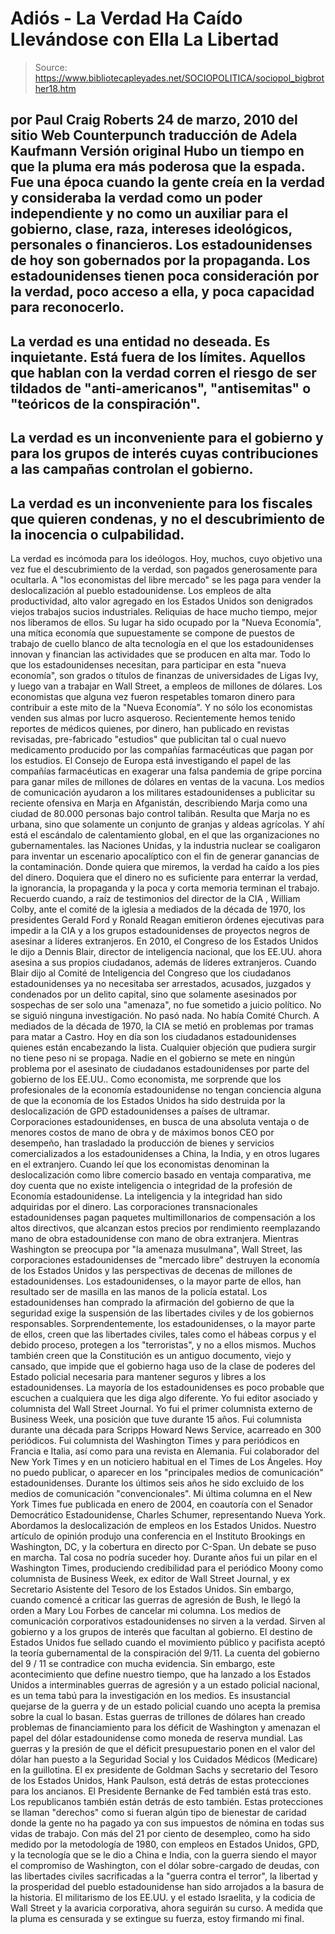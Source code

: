 # Adiós - La Verdad Ha Caído Llevándose con Ella La Libertad

> Source: https://www.bibliotecapleyades.net/SOCIOPOLITICA/sociopol_bigbrother18.htm

por Paul Craig Roberts
24 de marzo, 2010
del sitio Web
Counterpunch
traducción de
Adela Kaufmann
Versión original
Hubo un tiempo en que la pluma era más poderosa que la espada.
Fue una época cuando la gente creía en la verdad y consideraba la verdad
como un poder independiente y no como un auxiliar para el gobierno, clase,
raza, intereses ideológicos, personales o financieros.
Los estadounidenses de hoy son gobernados por la propaganda.
Los estadounidenses tienen poca consideración por la verdad, poco acceso a
ella, y poca capacidad para reconocerlo.
-
La verdad es una entidad no deseada. Es inquietante. Está fuera de los
límites. Aquellos que hablan con la verdad corren el riesgo de ser tildados
de "anti-americanos", "antisemitas" o "teóricos de la conspiración".
-
La verdad es un inconveniente para el gobierno y para los grupos de
interés cuyas contribuciones a las campañas controlan el gobierno.
-
La verdad es un inconveniente para los fiscales que quieren condenas, y no
el descubrimiento de la inocencia o culpabilidad.
-
La verdad es incómoda para los ideólogos.
Hoy, muchos, cuyo objetivo una vez fue el descubrimiento de la verdad, son
pagados generosamente para ocultarla.
A "los economistas del libre mercado" se les paga para vender la
deslocalización al pueblo estadounidense. Los empleos de alta productividad,
alto valor agregado en los Estados Unidos son denigrados viejos trabajos
sucios industriales.
Reliquias de hace mucho tiempo, mejor nos liberamos de
ellos. Su lugar ha sido ocupado por la "Nueva Economía", una mítica economía
que supuestamente se compone de puestos de trabajo de cuello blanco de alta
tecnología en el que los estadounidenses innovan y financian las actividades
que se producen en alta mar.
Todo lo que los estadounidenses necesitan, para participar en esta "nueva
economía", son grados o títulos de finanzas de universidades de Ligas Ivy, y
luego van a trabajar en Wall Street, a empleos de millones de dólares.
Los economistas que alguna vez fueron respetables tomaron dinero para
contribuir a este mito de la "Nueva Economía".
Y no sólo los economistas venden sus almas por lucro asqueroso.
Recientemente hemos tenido reportes de médicos quienes, por dinero, han
publicado en revistas revisadas, pre-fabricado "estudios" que publicitan tal
o cual nuevo medicamento producido por
las compañías
farmacéuticas que pagan por los estudios.
El Consejo de Europa está investigando el papel de las compañías
farmacéuticas en exagerar una falsa pandemia de gripe porcina para ganar
miles de millones de dólares en ventas de la vacuna.
Los medios de comunicación ayudaron a los militares estadounidenses a
publicitar su reciente ofensiva en Marja en Afganistán, describiendo Marja
como una ciudad de 80.000 personas bajo control talibán. Resulta que Marja
no es urbana, sino que solamente un conjunto de granjas y aldeas agrícolas.
Y ahí está
el escándalo de calentamiento global, en el que las
organizaciones no gubernamentales. las Naciones Unidas, y la industria
nuclear se coaligaron para inventar un escenario apocalíptico con el fin de
generar ganancias de la contaminación.
Donde quiera que miremos, la verdad ha caído a los pies del dinero.
Doquiera que el dinero no es suficiente para enterrar la verdad, la
ignorancia, la propaganda y la poca y corta memoria terminan el trabajo.
Recuerdo cuando, a raíz de testimonios del director de la CIA , William
Colby, ante el comité de la iglesia a mediados de la década de 1970, los
presidentes Gerald Ford y Ronald Reagan emitieron órdenes ejecutivas para
impedir a la CIA y a los grupos estadounidenses de proyectos negros de
asesinar a líderes extranjeros.
En 2010, el Congreso de los Estados Unidos le dijo a Dennis Blair, director
de inteligencia nacional, que los EE.UU. ahora asesina a sus propios
ciudadanos, además de líderes extranjeros.
Cuando Blair dijo al Comité de Inteligencia del Congreso que los ciudadanos
estadounidenses ya no necesitaba ser arrestados, acusados, juzgados y
condenados por un delito capital, sino que solamente asesinados por
sospechas de ser solo una "amenaza", no fue sometido a juicio político. No
se siguió ninguna investigación. No pasó nada. No había
Comité Church.
A mediados de la década de 1970, la CIA se metió en problemas por tramas
para matar a Castro.
Hoy en día son los ciudadanos estadounidenses quienes están encabezando la
lista. Cualquier objeción que pudiera surgir no tiene peso ni se propaga.
Nadie en el gobierno se mete en ningún problema por el asesinato de
ciudadanos estadounidenses por parte del gobierno de los EE.UU..
Como economista, me sorprende que los profesionales de la economía
estadounidense no tengan conciencia alguna de que la economía de los Estados
Unidos ha sido destruida por la deslocalización de GPD estadounidenses a
países de ultramar. Corporaciones estadounidenses, en busca de una absoluta
ventaja o de menores costos de mano de obra y de máximos bonos CEO por
desempeño, han trasladado la producción de bienes y servicios
comercializados a los estadounidenses a China, la India, y en otros lugares
en el extranjero.
Cuando leí que los economistas denominan la deslocalización como libre
comercio basado en ventaja comparativa, me doy cuenta que no existe
inteligencia o integridad de la profesión de Economía estadounidense.
La inteligencia y la integridad han sido adquiridas por el dinero. Las
corporaciones transnacionales estadounidenses pagan paquetes
multimillonarios de compensación a los altos directivos, que alcanzan estos
precios por rendimiento reemplazando mano de obra estadounidense con mano
de obra extranjera. Mientras Washington se preocupa por "la amenaza
musulmana", Wall Street, las corporaciones estadounidenses de "mercado libre"
destruyen la economía de los Estados Unidos y las perspectivas de decenas de
millones de estadounidenses.
Los estadounidenses, o la mayor parte de ellos, han resultado ser de masilla
en las manos de la policía estatal.
Los estadounidenses han comprado la afirmación del gobierno de que la
seguridad exige la suspensión de las libertades civiles y de los gobiernos
responsables. Sorprendentemente, los estadounidenses, o la mayor parte de
ellos, creen que las libertades civiles, tales como el hábeas corpus y el
debido proceso, protegen a los "terroristas", y no a ellos mismos. Muchos
también creen que la Constitución es un antiguo documento, viejo y cansado,
que impide que el gobierno haga uso de la clase de poderes del Estado
policial necesaria para mantener seguros y libres a los estadounidenses.
La mayoría de los estadounidenses es poco probable que escuchen a cualquiera
que les diga algo diferente.
Yo fui editor asociado y columnista del Wall Street Journal. Yo fui el
primer columnista externo de Business Week, una posición que tuve durante 15
años. Fui columnista durante una década para Scripps Howard News Service,
acarreado en 300 periódicos. Fui columnista del Washington Times y para
periódicos en Francia e Italia, así como para una revista en Alemania. Fui
colaborador del New York Times y en un noticiero habitual en el Times de Los
Ángeles.
Hoy no puedo publicar, o aparecer en los "principales medios de comunicación"
estadounidenses.
Durante los últimos seis años he sido excluido de los medios de comunicación
"convencionales". Mi última columna en el New York Times fue publicada en
enero de 2004, en coautoría con el Senador Democrático Estadounidense,
Charles Schumer, representando Nueva York. Abordamos la deslocalización de
empleos en los Estados Unidos. Nuestro artículo de opinión produjo una
conferencia en el Instituto Brookings en Washington, DC, y la cobertura en
directo por C-Span. Un debate se puso en marcha. Tal cosa no podría suceder
hoy.
Durante años fui un pilar en el Washington Times, produciendo credibilidad
para el periódico Moony como columnista de Business Week, ex editor de Wall
Street Journal, y ex Secretario Asistente del Tesoro de los Estados Unidos.
Sin embargo, cuando comencé a criticar las guerras de agresión de Bush, le
llegó la orden a Mary Lou Forbes de cancelar mi columna.
Los medios de comunicación corporativos estadounidenses no sirven a la
verdad. Sirven al gobierno y a los grupos de interés que facultan al
gobierno.
El destino de Estados Unidos fue sellado cuando el movimiento público y
pacifista aceptó la teoría gubernamental de
la conspiración del 9/11. La
cuenta del gobierno del 9 / 11 se contradice con mucha evidencia. Sin
embargo, este acontecimiento que define nuestro tiempo, que ha lanzado a los
Estados Unidos a interminables guerras de agresión y a un estado policial
nacional, es un tema tabú para la investigación en los medios.
Es insustancial quejarse de la guerra y de
un estado policial cuando uno
acepta la premisa sobre la cual lo basan.
Estas guerras de trillones de dólares han creado problemas de financiamiento
para los déficit de Washington y amenazan el papel del dólar estadounidense
como moneda de reserva mundial. Las guerras y la presión de que el déficit
presupuestario ponen en el valor del dólar han puesto a la Seguridad Social
y los Cuidados Médicos (Medicare) en la guillotina.
El ex presidente de Goldman Sachs y secretario del Tesoro de los Estados
Unidos, Hank Paulson, está detrás de estas protecciones para los ancianos.
El Presidente Bernanke de
Fed
también está tras esto. Los republicanos
también están detrás de esto también. Estas protecciones se llaman "derechos"
como si fueran algún tipo de bienestar de caridad donde la gente no ha
pagado ya con sus impuestos de nómina en todas sus vidas de trabajo.
Con más del 21 por ciento de desempleo, como ha sido medido por la
metodología de 1980, con empleos en Estados Unidos, GPD, y la tecnología que
se le dio a China e India, con la guerra siendo el mayor el compromiso de
Washington, con el dólar sobre-cargado de deudas, con las libertades civiles
sacrificadas a la "guerra contra el terror", la libertad y la prosperidad
del pueblo estadounidense han sido arrojados a la basura de la historia.
El militarismo de los EE.UU. y el
estado Israelita, y la codicia de Wall Street y la avaricia corporativa, ahora
seguirán su curso.
A medida que la pluma es censurada y se extingue su fuerza, estoy firmando
mi final.
